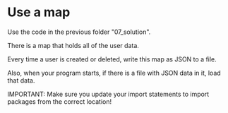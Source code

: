 # Use a map

Use the code in the previous folder "07_solution".

There is a map that holds all of the user data.

Every time a user is created or deleted, write this map as JSON to a file.

Also, when your program starts, if there is a file with JSON data in it, load that data.

IMPORTANT:
Make sure you update your import statements to import packages from the correct location!